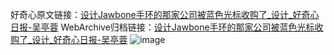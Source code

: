 好奇心原文链接：[设计Jawbone手环的那家公司被蓝色光标收购了_设计_好奇心日报-吴亭蓉](https://www.qdaily.com/articles/1612.html)
WebArchive归档链接：[设计Jawbone手环的那家公司被蓝色光标收购了_设计_好奇心日报-吴亭蓉](http://web.archive.org/web/20171128131857/http://www.qdaily.com/articles/1612.html)
![image](http://ww3.sinaimg.cn/large/007d5XDply1g3v63dlstvj30u02xpb29)
